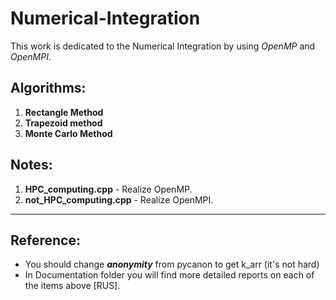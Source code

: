 # Numerical-Integration 
This work is dedicated to the Numerical Integration by using _OpenMP_ and _OpenMPI_.

## Algorithms:
1. **Rectangle Method**
2. **Trapezoid method**
3.  **Monte Carlo Method**
   
## Notes:
1. **HPC_computing.cpp** - Realize OpenMP.
2. **not_HPC_computing.cpp** - Realize OpenMPI.
   
---
## Reference:
- You should change ***anonymity*** from pycanon to get k_arr (it's not hard)
- In Documentation folder you will find more detailed reports on each of the items above [RUS]. 
